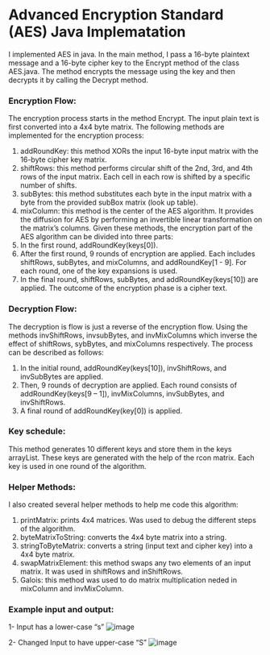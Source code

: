 # Advanced Encryption Standard (AES) Java Implematation

I implemented AES in java. In the main method, I pass a 16-byte plaintext message and a 16-byte cipher key to the Encrypt method of the class AES.java. The method encrypts the message using the key and then decrypts it by calling the Decrypt method.

### Encryption Flow:
The encryption process starts in the method Encrypt. The input plain text is first converted into a 4x4 byte matrix. The following methods are implemented for the encryption process:
1. addRoundKey: this method XORs the input 16-byte input matrix with the 16-byte cipher key matrix.
2. shiftRows: this method performs circular shift of the 2nd, 3rd, and 4th rows of the input matrix. Each cell in each row is shifted by a specific number of shifts.
3. subBytes: this method substitutes each byte in the input matrix with a byte from the provided subBox matrix (look up table).
4. mixColumn: this method is the center of the AES algorithm. It provides the diffusion for AES by performing an invertible linear transformation on the matrix’s columns.
Given these methods, the encryption part of the AES algorithm can be divided into three parts:
1. In the first round, addRoundKey(keys[0]).
2. After the first round, 9 rounds of encryption are applied. Each includes shiftRows, subBytes, and mixColumns, and addRoundKey[1 - 9]. For each round, one of the key expansions is used.
3. In the final round, shiftRows, subBytes, and addRoundKey(keys[10]) are applied.
The outcome of the encryption phase is a cipher text.

### Decryption Flow:
The decryption is flow is just a reverse of the encryption flow. Using the methods invShiftRows, invsubBytes, and invMixColumns which inverse the effect of shiftRows, sybBytes, and mixColumns respectively. The process can be described as follows:
1. In the initial round, addRoundKey(keys[10]), invShiftRows, and invSubBytes are applied.
2. Then, 9 rounds of decryption are applied. Each round consists of addRoundKey(keys[9 – 1]), invMixColumns, invSubBytes, and invShiftRows.
3. A final round of addRoundKey(key[0]) is applied.

### Key schedule:
This method generates 10 different keys and store them in the keys arrayList. These keys are generated with the help of the rcon matrix. Each key is used in one round of the algorithm.

### Helper Methods:
I also created several helper methods to help me code this algorithm:
1. printMatrix: prints 4x4 matrices. Was used to debug the different steps of the algorithm.
2. byteMatrixToString: converts the 4x4 byte matrix into a string.
3. stringToByteMatrix: converts a string (input text and cipher key) into a 4x4 byte matrix.
4. swapMatrixElement: this method swaps any two elements of an input matrix. It was used in shiftRows and inShiftRows.
5. Galois: this method was used to do matrix multiplication neded in mixColumn and invMixColumn.

### Example input and output:
1- Input has a lower-case “s”
![image](https://user-images.githubusercontent.com/57641878/170394107-f97b418d-784e-4ba0-9366-54e87aa4ad31.png)

2- Changed Input to have upper-case “S”
![image](https://user-images.githubusercontent.com/57641878/170394124-f48111b4-6c1f-4f01-87ad-628b5a99876b.png)

